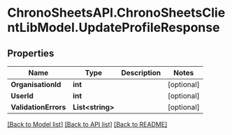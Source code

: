 
# ChronoSheetsAPI.ChronoSheetsClientLibModel.UpdateProfileResponse

## Properties

Name | Type | Description | Notes
------------ | ------------- | ------------- | -------------
**OrganisationId** | **int** |  | [optional] 
**UserId** | **int** |  | [optional] 
**ValidationErrors** | **List&lt;string&gt;** |  | [optional] 

[[Back to Model list]](../README.md#documentation-for-models)
[[Back to API list]](../README.md#documentation-for-api-endpoints)
[[Back to README]](../README.md)


